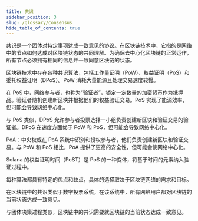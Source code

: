 ```yaml
---
title: 共识
sidebar_position: 3
slug: /glossary/consensus
hide_table_of_contents: true
---
```


共识是一个团体对特定事项达成一致意见的协议。在区块链技术中，它指的是网络中的节点如何达成对区块链状态的共同理解。为确保去中心化区块链的正常运作，所有节点必须拥有相同的信息并一致同意区块链的状态。

区块链技术中存在各种共识算法，包括工作量证明（PoW）、权益证明（PoS）和委托权益证明（DPoS）。PoW 消耗大量能源且处理交易速度较慢。

在 PoS 中，网络参与者，也称为“验证者”，锁定一定数量的加密货币作为抵押品。验证者随机创建新区块并根据他们的权益验证交易。PoS 实现了能源效率，但可能会导致网络中心化。

与 PoS 类似，DPoS 允许参与者投票选择一小组负责创建新区块和验证交易的验证者。DPoS 在速度方面优于 PoW 和 PoS，但可能会导致网络中心化。

PoA：中央权威在 PoA 系统中识别和授权参与者，他们负责创建新区块和验证交易。与 PoW 和 PoS 相比，PoA 提供了更高的安全性，但可能会使网络中心化。

Solana 的权益证明时间（PoST）是 PoS 的一种变体，将基于时间的元素纳入验证过程中。

每种算法都具有特定的优点和缺点，具体的选择取决于区块链网络的需求和目标。

在区块链中的共识类似于数字投票系统，在该系统中，所有网络用户都对区块链的当前状态达成一致意见。

与团体决策过程类似，区块链中的共识需要就区块链的当前状态达成一致意见。

